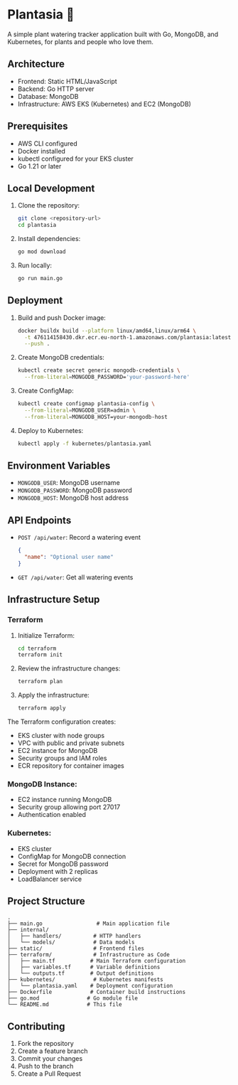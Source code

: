 # Plantasia 🌿

A simple plant watering tracker application built with Go, MongoDB, and Kubernetes, for plants and people who love them.

## Architecture

- Frontend: Static HTML/JavaScript
- Backend: Go HTTP server
- Database: MongoDB
- Infrastructure: AWS EKS (Kubernetes) and EC2 (MongoDB)

## Prerequisites

- AWS CLI configured
- Docker installed
- kubectl configured for your EKS cluster
- Go 1.21 or later

## Local Development

1. Clone the repository:
   ```bash
   git clone <repository-url>
   cd plantasia
   ```

2. Install dependencies:
   ```bash
   go mod download
   ```

3. Run locally:
   ```bash
   go run main.go
   ```

## Deployment

1. Build and push Docker image:
   ```bash
   docker buildx build --platform linux/amd64,linux/arm64 \
     -t 476114158430.dkr.ecr.eu-north-1.amazonaws.com/plantasia:latest \
     --push .
   ```

2. Create MongoDB credentials:
   ```bash
   kubectl create secret generic mongodb-credentials \
     --from-literal=MONGODB_PASSWORD='your-password-here'
   ```

3. Create ConfigMap:
   ```bash
   kubectl create configmap plantasia-config \
     --from-literal=MONGODB_USER=admin \
     --from-literal=MONGODB_HOST=your-mongodb-host
   ```

4. Deploy to Kubernetes:
   ```bash
   kubectl apply -f kubernetes/plantasia.yaml
   ```

## Environment Variables

- `MONGODB_USER`: MongoDB username
- `MONGODB_PASSWORD`: MongoDB password
- `MONGODB_HOST`: MongoDB host address

## API Endpoints

- `POST /api/water`: Record a watering event
  ```json
  {
    "name": "Optional user name"
  }
  ```

- `GET /api/water`: Get all watering events

## Infrastructure Setup

### Terraform

1. Initialize Terraform:
   ```bash
   cd terraform
   terraform init
   ```

2. Review the infrastructure changes:
   ```bash
   terraform plan
   ```

3. Apply the infrastructure:
   ```bash
   terraform apply
   ```

The Terraform configuration creates:
- EKS cluster with node groups
- VPC with public and private subnets
- EC2 instance for MongoDB
- Security groups and IAM roles
- ECR repository for container images

### MongoDB Instance:
- EC2 instance running MongoDB
- Security group allowing port 27017
- Authentication enabled

### Kubernetes:
- EKS cluster
- ConfigMap for MongoDB connection
- Secret for MongoDB password
- Deployment with 2 replicas
- LoadBalancer service

## Project Structure
```
.
├── main.go                 # Main application file
├── internal/              
│   ├── handlers/          # HTTP handlers
│   └── models/            # Data models
├── static/                # Frontend files
├── terraform/             # Infrastructure as Code
│   ├── main.tf           # Main Terraform configuration
│   ├── variables.tf      # Variable definitions
│   └── outputs.tf        # Output definitions
├── kubernetes/            # Kubernetes manifests
│   └── plantasia.yaml    # Deployment configuration
├── Dockerfile            # Container build instructions
├── go.mod               # Go module file
└── README.md            # This file
```

## Contributing

1. Fork the repository
2. Create a feature branch
3. Commit your changes
4. Push to the branch
5. Create a Pull Request
